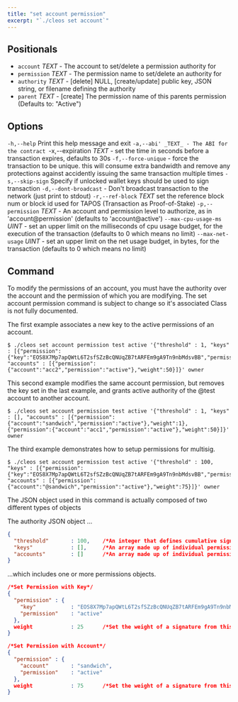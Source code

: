 ```yaml
---
title: "set account permission"
excerpt: "`./cleos set account`"
---
```

## Positionals
- `account` _TEXT_ - The account to set/delete a permission authority for
- `permission` _TEXT_ - The permission name to set/delete an authority for
- `authority` _TEXT_ - [delete] NULL, [create/update] public key, JSON string, or filename defining the authority
- `parent` _TEXT_ - [create] The permission name of this parents permission (Defaults to: "Active")
## Options
`-h,--help` Print this help message and exit
`-a,--abi' _TEXT_ - The ABI for the contract
`-x,--expiration _TEXT_ - set the time in seconds before a transaction expires, defaults to 30s
`-f,--force-unique` - force the transaction to be unique. this will consume extra bandwidth and remove any protections against accidently issuing the same transaction multiple times
`-s,--skip-sign` Specify if unlocked wallet keys should be used to sign transaction
`-d,--dont-broadcast` - Don't broadcast transaction to the network (just print to stdout)
`-r,--ref-block` _TEXT_         set the reference block num or block id used for TAPOS (Transaction as Proof-of-Stake)
`-p,--permission`  _TEXT_ - An account and permission level to authorize, as in 'account@permission' (defaults to 'account@active')
`--max-cpu-usage-ms` _UINT_ - set an upper limit on the milliseconds of cpu usage budget, for the execution of the transaction (defaults to 0 which means no limit)
`--max-net-usage` _UINT_ - set an upper limit on the net usage budget, in bytes, for the transaction (defaults to 0 which means no limit)
## Command
To modify the permissions of an account, you must have the authority over the account and the permission of which you are modifying. The set account permission command is subject to change so it's associated Class is not fully documented.

The first example associates a new key to the active permissions of an account.

```shell
$ ./cleos set account permission test active '{"threshold" : 1, "keys" : [{"permission":{"key":"EOS8X7Mp7apQWtL6T2sfSZzBcQNUqZB7tARFEm9gA9Tn9nbMdsvBB","permission":"active"},"weight":1}], "accounts" : [{"permission":{"account":"acc2","permission":"active"},"weight":50}]}' owner
```
This second example modifies the same account permission, but removes the key set in the last example, and grants active authority of the @test account to another account.

```shell
$ ./cleos set account permission test active '{"threshold" : 1, "keys" : [], "accounts" : [{"permission":{"account":"sandwich","permission":"active"},"weight":1},{"permission":{"account":"acc1","permission":"active"},"weight":50}]}' owner
```
The third example demonstrates how to setup permissions for multisig.

```shell
$ ./cleos set account permission test active '{"threshold" : 100, "keys" : [{"permission":{"key":"EOS8X7Mp7apQWtL6T2sfSZzBcQNUqZB7tARFEm9gA9Tn9nbMdsvBB","permission":"active"},"weight":25}], "accounts" : [{"permission":{"account":"@sandwich","permission":"active"},"weight":75}]}' owner
```
The JSON object used in this command is actually composed of two different types of objects

The authority JSON object ...

```json
{
  "threshold"       : 100,    /*An integer that defines cumulative signature weight required for authorization*/
  "keys"            : [],     /*An array made up of individual permissions defined with an EOS PUBLIC KEY*/
  "accounts"        : []      /*An array made up of individual permissions defined with an EOS ACCOUNT*/
}
```
...which includes one or more permissions objects.

```json
/*Set Permission with Key*/
{
  "permission" : {
    "key"           : "EOS8X7Mp7apQWtL6T2sfSZzBcQNUqZB7tARFEm9gA9Tn9nbMdsvBB",
    "permission"    : "active"
  },
  weight            : 25      /*Set the weight of a signature from this permission*/
}

/*Set Permission with Account*/
{
  "permission" : {
    "account"       : "sandwich",
    "permission"    : "active"
  },
  weight            : 75      /*Set the weight of a signature from this permission*/
}
```
